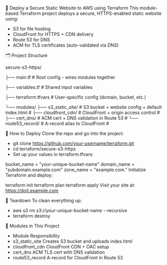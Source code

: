 🔐 Deploy a Secure Static Website to AWS using Terraform
This module-based Terraform project deploys a secure, HTTPS-enabled static website using:

- S3 for file hosting
- CloudFront for HTTPS + CDN delivery
- Route 53 for DNS
- ACM for TLS certificates (auto-validated via DNS)

🗂️ Project Structure

secure-s3-https/

├── main.tf              # Root config - wires modules together

├── variables.tf         # Shared input variables

├── terraform.tfvars     # User-specific config (domain, bucket, etc.)

└── modules/
    ├── s3_static_site/       # S3 bucket + website config + default index.html #
    ├── cloudfront_cdn/       # CloudFront + origin access control #
    ├── cert_dns/             # ACM cert + DNS validation in Route 53 #
    └── route53_record/       # A-record alias to CloudFront #

🚀 How to Deploy
Clone the repo and go into the project:

- git clone https://github.com/your-username/terraform.git
- cd terraform/secure-s3-https
- Set up your values in terraform.tfvars:

bucket_name  = "your-unique-bucket-name"
domain_name  = "subdomain.example.com"
zone_name    = "example.com."
Initialize Terraform and deploy:

terraform init
terraform plan
terraform apply
Visit your site at:
https://doit.example.com

🧼 Teardown
To clean everything up:

- aws s3 rm s3://your-unique-bucket-name --recursive
- terraform destroy

🧱 Modules in This Project

- Module	Responsibility
- s3_static_site	Creates S3 bucket and uploads index.html
- cloudfront_cdn	CloudFront CDN + OAC setup
- cert_dns	ACM TLS cert with DNS validation
- route53_record	A-record for CloudFront in Route 53
